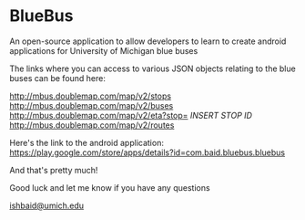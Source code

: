 BlueBus
=======

An open-source application to allow developers to learn to create android applications for University of Michigan blue buses

The links where you can access to various JSON objects relating to the blue buses can be found here:

http://mbus.doublemap.com/map/v2/stops
http://mbus.doublemap.com/map/v2/buses
http://mbus.doublemap.com/map/v2/eta?stop= *INSERT STOP ID*
http://mbus.doublemap.com/map/v2/routes

Here's the link to the android application: https://play.google.com/store/apps/details?id=com.baid.bluebus.bluebus

And that's pretty much! 

Good luck and let me know if you have any questions

ishbaid@umich.edu
